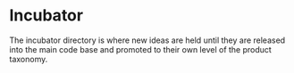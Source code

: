 # Incubator

The incubator directory is where new ideas are held until they are released into the main code base and promoted to their own level of the product
taxonomy.
